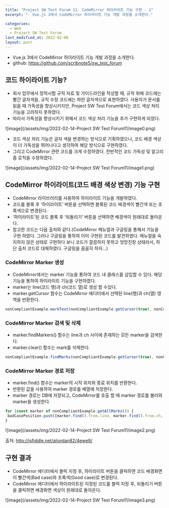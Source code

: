 ```yaml
---
title: "Project SW Test Forum 11. CodeMirror 하이라이트 기능 구현 - 1"
excerpt: "- Vue.js 3에서 CodeMirror 하이라이트 기능 개발 과정을 소개한다."

categories:
  - Web
  - Project SW Test Forum
last_modified_at: 2022-02-08
layout: post
---
```

- Vue.js 3에서 CodeMirror 하이라이트 기능 개발 과정을 소개한다.
- github: <https://github.com/scribnote5/sw_test_forum>



## 코드 하이라이트 기능?
- 회사 업무에서 정적시험 규칙 자료 및 가이드라인을 작성할 때, 규칙 위배 코드에는 빨간 글자색을, 규칙 수정 코드에는 파란 글자색으로 표현하였다. 사용자가 문서를 읽을 때 가독성을 향상시키지만, Project SW Test Forum에서는 코드 색상 처리 기능을 고려하지 못하였다.
- 따라서 가독성을 향상시키기 위해서 코드 색상 처리 기능을 추가 구현하게 되었다.

![image](/assets/img/2022-02-14-Project SW Test Forum11/image0.png)

- 코드 색상 처리 기능은 글자 색을 변경하는 방식으로 기획하였으나, 코드 배경 색상이 더 가독성을 뛰어나다고 생각하여 해당 방식으로 구현하였다.
- 그리고 CodeMirror 관련 코드를 크게 수정하였다. 전반적인 코드 가독성 및 알고리즘 로직을 수정하였다.

![image](/assets/img/2022-02-14-Project SW Test Forum11/image1.png)



## CodeMirror 하이라이트(코드 배경 색상 변경) 기능 구현
- CodeMirror 라이브러리를 사용하여 하이라이트 기능을 개발하였다.
- 코드를 블록 후 ‘하이라이트’ 버튼을 선택하면 블록된 코드 배경색이 빨간색 또는 초록색으로 변경된다.
- ‘하이라이트’된 코드 블록 후 ‘되돌리기’ 버튼을 선택하면 배경색이 원래대로 돌아온다.
- 참고한 코드는 다음 출처와 같다.(CodeMirror 메뉴얼과 구글링을 통해서 기능을 구현 하였다. 그러나 구글링을 통하여 이미 구현된 코드를 발견하였다. 메뉴얼을 숙지하지 않은 상태로 구현하다 보니 코드가 깔끔하지 못하고 엉망진창 상태라서, 하단 출처 코드로 대체하였다. 구글링을 꼼꼼히 하자...)


### CodeMirror Marker 생성
- CodeMirror에서는 marker 기능을 통하여 코드 내 클래스를 삽입할 수 있다. 해당 기능을 통하여 하이라이트 기능을 구현하였다.
- marker는 line(코드 행)과 ch(코드 열)로 생성 할 수있다.
- marker.getCursor 함수는 CodeMirror 에디터에서 선택된 line(행)과 ch(열) 영역을 반환한다.

```javascript
nonCompliantExample.markText(nonCompliantExample.getCursor(true), nonCompliantExample.getCursor(false), {className: "bad-case-highlight"});
```


### CodeMirror Marker 검색 및 삭제
- marker.findMarkers() 함수는 line과 ch 사이에 존재하는 모든 marker을 검색한다.
- marker.clear() 함수는 mark를 삭제한다.

```javascript
nonCompliantExample.findMarks(nonCompliantExample.getCursor(true), nonCompliantExample.getCursor(false)).forEach(marker => marker.clear());
```


### CodeMirror Marker 경로 저장
- marker.find() 함수는 marker의 시작 위치와 종료 위치를 반환한다.
- 반환된 값을 사용하여 marker 경로를 배열에 저장한다.
- marker 경로는 DB에 저장되고, CodeMirror를 호출 할 때 marker 경로를 불러와 marker을 생성한다.

```javascript
for (const marker of nonCompliantExample.getAllMarks()) {
 badCasePosition.push([marker.find().from.line, marker.find().from.ch, marker.find().to.line, marker.find().to.ch]);
}
```

![image](/assets/img/2022-02-14-Project SW Test Forum11/image2.png)

출처: <http://jsfiddle.net/aljordan82/4ewe9/>



## 구현 결과
- CodeMirror 에디터에서 블럭 지정 후, 하이라이트 버튼을 클릭하면 코드 배경화면이 빨간색(Bad case)와 초록색(Good case)로 변경된다.
- CodeMirror 에디터에서 하이라이트된 지정된 코드를 블럭 지정 후, 되돌리기 버튼을 클릭하면 배경화면 색상이 원래대로 돌아온다.

![image](/assets/img/2022-02-14-Project SW Test Forum11/image3.png)
